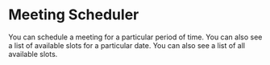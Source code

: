 # Meeting Scheduler

You can schedule a meeting for a particular period of time.
You can also see a list of available slots for a particular date.
You can also see a list of all available slots.

